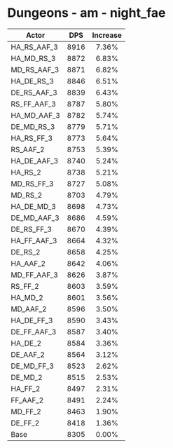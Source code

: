 # Dungeons - am - night_fae
| Actor | DPS | Increase |
|---|:---:|:---:|
|HA_RS_AAF_3|8916|7.36%|
|HA_MD_RS_3|8872|6.83%|
|MD_RS_AAF_3|8871|6.82%|
|HA_DE_RS_3|8846|6.51%|
|DE_RS_AAF_3|8839|6.43%|
|RS_FF_AAF_3|8787|5.80%|
|HA_MD_AAF_3|8782|5.74%|
|DE_MD_RS_3|8779|5.71%|
|HA_RS_FF_3|8773|5.64%|
|RS_AAF_2|8753|5.39%|
|HA_DE_AAF_3|8740|5.24%|
|HA_RS_2|8738|5.21%|
|MD_RS_FF_3|8727|5.08%|
|MD_RS_2|8703|4.79%|
|HA_DE_MD_3|8698|4.73%|
|DE_MD_AAF_3|8686|4.59%|
|DE_RS_FF_3|8670|4.39%|
|HA_FF_AAF_3|8664|4.32%|
|DE_RS_2|8658|4.25%|
|HA_AAF_2|8642|4.06%|
|MD_FF_AAF_3|8626|3.87%|
|RS_FF_2|8603|3.59%|
|HA_MD_2|8601|3.56%|
|MD_AAF_2|8596|3.50%|
|HA_DE_FF_3|8590|3.43%|
|DE_FF_AAF_3|8587|3.40%|
|HA_DE_2|8584|3.36%|
|DE_AAF_2|8564|3.12%|
|DE_MD_FF_3|8523|2.62%|
|DE_MD_2|8515|2.53%|
|HA_FF_2|8497|2.31%|
|FF_AAF_2|8491|2.24%|
|MD_FF_2|8463|1.90%|
|DE_FF_2|8418|1.36%|
|Base|8305|0.00%|
